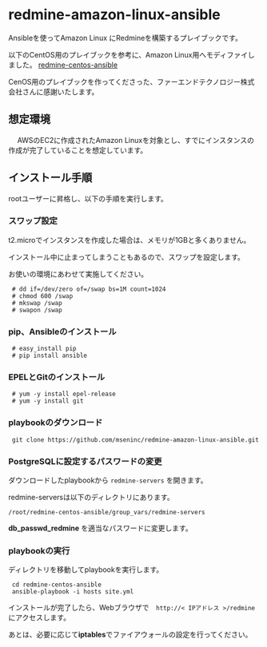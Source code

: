 # redmine-amazon-linux-ansible

Ansibleを使ってAmazon Linux にRedmineを構築するプレイブックです。

以下のCentOS用のプレイブックを参考に、Amazon Linux用へモディファイしました。
[redmine-centos-ansible](https://github.com/farend/redmine-centos-ansible)

CenOS用のプレイブックを作ってくださった、ファーエンドテクノロジー株式会社さんに感謝いたします。

## 想定環境
　
AWSのEC2に作成されたAmazon Linuxを対象とし、すでにインスタンスの作成が完了していることを想定しています。

## インストール手順

rootユーザーに昇格し、以下の手順を実行します。

### スワップ設定

t2.microでインスタンスを作成した場合は、メモリが1GBと多くありません。

インストール中に止まってしまうこともあるので、スワップを設定します。

お使いの環境にあわせて実施してください。

```
 # dd if=/dev/zero of=/swap bs=1M count=1024
 # chmod 600 /swap
 # mkswap /swap
 # swapon /swap
```

### pip、Ansibleのインストール

```
 # easy_install pip
 # pip install ansible
```

### EPELとGitのインストール

```
 # yum -y install epel-release
 # yum -y install git
```

### playbookのダウンロード

```
 git clone https://github.com/mseninc/redmine-amazon-linux-ansible.git
```

### PostgreSQLに設定するパスワードの変更

ダウンロードしたplaybookから `redmine-servers` を開きます。

redmine-serversは以下のディレクトリにあります。

```
/root/redmine-centos-ansible/group_vars/redmine-servers
```

**db_passwd_redmine** を適当なパスワードに変更します。

### playbookの実行

ディレクトリを移動してplaybookを実行します。

```
 cd redmine-centos-ansible
 ansible-playbook -i hosts site.yml
```

インストールが完了したら、Webブラウザで　` http://< IPアドレス >/redmine ` にアクセスします。

あとは、必要に応じて**iptables**でファイアウォールの設定を行ってください。